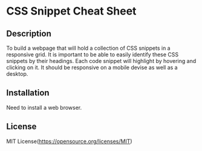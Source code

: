# CSS Snippet Cheat Sheet

## Description
To build a webpage that will hold a collection of CSS snippets in a responsive grid. It is important to be able to easily identify these CSS snippets by their headings. Each code snippet will highlight by hovering and clicking on it. It should be responsive on a mobile devise as well as a desktop.

## Installation
Need to install a web browser.

## License
MIT License(https://opensource.org/licenses/MIT)
